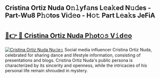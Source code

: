 ## Cristina Ortiz Nuda O𝚗𝚕yf𝚊ns L𝚎a𝚔ed N𝚞𝚍es - Part-Wu8 P𝚑𝚘tos Vi𝚍𝚎o - H𝚘𝚝 Part L𝚎a𝚔s JeFiA

# <h2><a href="http://kf485y.oniu.top/?m=Cristina+Ortiz+Nuda">🔗👉 🔴 Cristina Ortiz Nuda P𝚑ot𝚘𝚜 V𝚒d𝚎o</a></h2>

[![Cristina Ortiz Nuda Nu𝚍e𝚜](https://i.imgur.com/0qMVB7G.gif)](http://kf485y.oniu.top/?m=Cristina+Ortiz+Nuda)
Social media influencer Cristina Ortiz Nuda, celebrated for sharing dance and lifestyle information, consisting of presentations and blogs. Cristina Ortiz Nuda's public persona is characterized by its sincerity and openness, while the intricacies of his personal life remain shrouded in mystery.  
